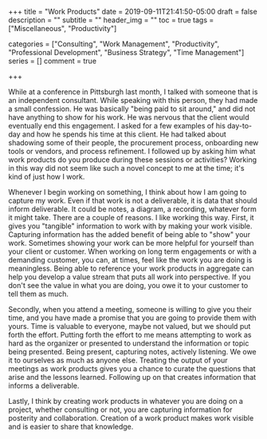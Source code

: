 +++
title = "Work Products"
date = 2019-09-11T21:41:50-05:00
draft = false
description = ""
subtitle = ""
header_img = ""
toc = true
tags = ["Miscellaneous", "Productivity"]

categories = ["Consulting", "Work Management", "Productivity", "Professional Development", "Business Strategy", "Time Management"]
series = []
comment = true

+++

While at a conference in Pittsburgh last month, I talked with someone that is
an independent consultant. While speaking with this person, they had made a
small confession. He was basically "being paid to sit around," and did not have
anything to show for his work. He was nervous that the client would eventually
end this engagement. I asked for a few examples of his day-to-day and how he
spends his time at this client. He had talked about shadowing some of their
people, the procurement process, onboarding new tools or vendors, and process
refinement. I followed up by asking him what work products do you produce
during these sessions or activities? Working in this way did not seem like such
a novel concept to me at the time; it's kind of just how I work.

Whenever I begin working on something, I think about how I am going to capture
my work. Even if that work is not a deliverable, it is data that should inform
deliverable. It could be notes, a diagram, a recording, whatever form it might
take. There are a couple of reasons. I like working this way. First, it gives
you "tangible" information to work with by making your work visible. Capturing
information has the added benefit of being able to "show" your work. Sometimes
showing your work can be more helpful for yourself than your client or
customer. When working on long term engagements or with a demanding customer,
you can, at times, feel like the work you are doing is meaningless. Being able
to reference your work products in aggregate can help you develop a value
stream that puts all work into perspective. If you don't see the value in what
you are doing, you owe it to your customer to tell them as much.

Secondly, when you attend a meeting, someone is willing to give you their
time, and you have made a promise that you are going to provide them with
yours. Time is valuable to everyone, maybe not valued, but we should put forth
the effort. Putting forth the effort to me means attempting to work as hard as
the organizer or presented to understand the information or topic being
presented. Being present, capturing notes, actively listening. We owe it to
ourselves as much as anyone else. Treating the output of your meetings as work
products gives you a chance to curate the questions that arise and the lessons
learned. Following up on that creates information that informs a deliverable.

Lastly, I think by creating work products in whatever you are doing on a
project, whether consulting or not, you are capturing information for
posterity and collaboration. Creation of a work product makes work visible and
is easier to share that knowledge.
